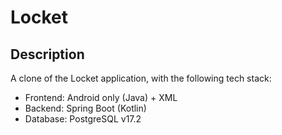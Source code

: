# Locket

## Description

A clone of the Locket application, with the following tech stack:

- Frontend: Android only (Java) + XML
- Backend: Spring Boot (Kotlin)
- Database: PostgreSQL v17.2

